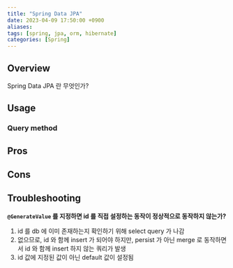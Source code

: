 ```yaml
---
title: "Spring Data JPA"
date: 2023-04-09 17:50:00 +0900
aliases: 
tags: [spring, jpa, orm, hibernate]
categories: [Spring]
---
```


## Overview

Spring Data JPA 란 무엇인가?

## Usage

### Query method

## Pros

## Cons

## Troubleshooting

**`@GenerateValue` 를 지정하면 id 를 직접 설정하는 동작이 정상적으로 동작하지 않는가?**

1. id 를 db 에 이미 존재하는지 확인하기 위해 select query 가 나감
2. 없으므로, id 와 함께 insert 가 되어야 하지만, persist 가 아닌 merge 로 동작하면서 id 와 함께 insert 하지 않는 쿼리가 발생
3. id 값에 지정된 값이 아닌 default 값이 설정됨
